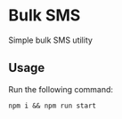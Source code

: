 # Bulk SMS

Simple bulk SMS utility

## Usage

Run the following command:

```shell
npm i && npm run start
```